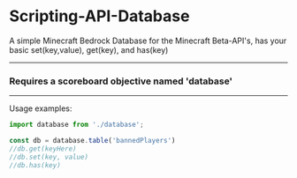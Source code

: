 # Scripting-API-Database
A simple Minecraft Bedrock Database for the Minecraft Beta-API's, has your basic set(key,value), get(key), and has(key)
<hr>
<h3>Requires a scoreboard objective named 'database'</h3>
<hr>
Usage examples:
<br>

```js
import database from './database';

const db = database.table('bannedPlayers')
//db.get(keyHere)
//db.set(key, value)
//db.has(key)
```

